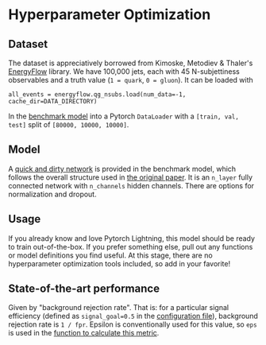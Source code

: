 # Hyperparameter Optimization

## Dataset

The dataset is appreciatively borrowed from Kimoske, Metodiev & Thaler's [EnergyFlow](https://energyflow.network/docs/datasets/#quark-and-gluon-nsubs) library. We have 100,000 jets, each with 45 N-subjettiness observables and a truth value (`1 = quark`, `0 = gluon`). It can be loaded with 

```
all_events = energyflow.qg_nsubs.load(num_data=-1, cache_dir=DATA_DIRECTORY)
```

In the [benchmark model](https://github.com/hep-lbdl/LBL-HEP-ML-training/blob/043b673b7b1dd0487d9e86b58a81e605428c3448/hyperparameter-optimization/scripts/benchmark_model.py#L32) into a Pytorch `DataLoader` with a `[train, val, test]` split of `[80000, 10000, 10000]`.

## Model

A [quick and dirty network](https://github.com/hep-lbdl/LBL-HEP-ML-training/blob/043b673b7b1dd0487d9e86b58a81e605428c3448/hyperparameter-optimization/scripts/benchmark_model.py#L22) is provided in the benchmark model, which follows the overall structure used in [the original paper](https://arxiv.org/abs/1704.08249). It is an `n_layer` fully connected network with `n_channels` hidden channels. There are options for normalization and dropout. 

## Usage

If you already know and love Pytorch Lightning, this model should be ready to train out-of-the-box. If you prefer something else, pull out any functions or model definitions you find useful. At this stage, there are no hyperparameter optimization tools included, so add in your favorite!

## State-of-the-art performance

Given by "background rejection rate". That is: for a particular signal efficiency (defined as `signal_goal=0.5` in the [configuration file](https://github.com/hep-lbdl/LBL-HEP-ML-training/blob/main/hyperparameter-optimization/scripts/config.yaml)), background rejection rate is `1 / fpr`. Epsilon is conventionally used for this value, so `eps` is used in the [function to calculate this metric](https://github.com/hep-lbdl/LBL-HEP-ML-training/blob/043b673b7b1dd0487d9e86b58a81e605428c3448/hyperparameter-optimization/scripts/benchmark_model.py#L88).